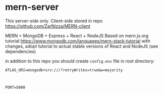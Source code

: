 # mern-server
This server-side only. Client-side stored in repo https://github.com/ZarNizza/MERN-client

MERN = MongoDB + Express + React + NodeJS
Based on mern.js.org tutorial https://www.mongodb.com/languages/mern-stack-tutorial
with changes, adopt tutorial to actual stable versions of React and NodeJS (see dependencies)

in addition to this repo you should create <code>config.env</code> file in root directory:

<code>ATLAS_URI=mongodb+srv://<YOUR-ATLAS-KEY>/<YOUR-ATLAS-DB>?retryWrites=true&w=majority
  
PORT=5000</code>

